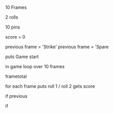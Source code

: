 10 Frames

2 rolls

10 pins

score = 0

previous frame = 'Strike'
previous frame = 'Spare


puts Game start

in game loop over 10 frames

frametotal

for each frame puts roll 1 / roll 2 gets score

if previous 

if 

